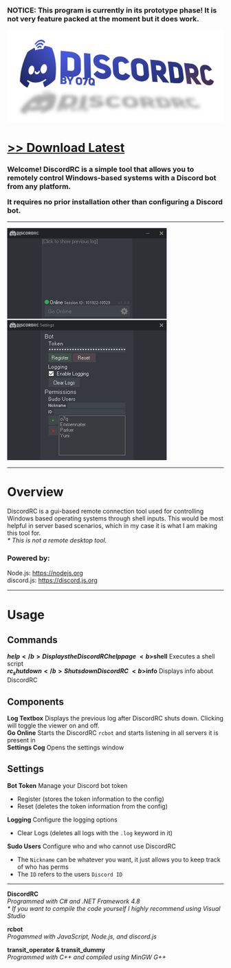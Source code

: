 <h3><b>NOTICE: This program is currently in its prototype phase! It is not very feature packed at the moment but it does work.</b></h3>

<img src="assets/images/banner.png">

# [<b>>> Download Latest</b>](https://github.com/o7q/DiscordRC/releases/download/v1.0.0/DiscordRC.v1.0.0.7z)
<h3>Welcome! DiscordRC is a simple tool that allows you to remotely control Windows-based systems with a Discord bot from any platform.

It requires no prior installation other than configuring a Discord bot.</h3>

---

<img src="assets/images/program.png"/>

---

# Overview
DiscordRC is a gui-based remote connection tool used for controlling Windows based operating systems through shell inputs. This would be most helpful in server based scenarios, which in my case it is what I am making this tool for. \
<i>* This is not a remote desktop tool.</i>

### Powered by:
Node.js: https://nodejs.org \
discord.js: https://discord.js.org

---

# Usage

## <b>Commands</b>
<b>$help</b> Displays the DiscordRC help page \
<b>$shell</b> Executes a shell script \
<b>$rc_shutdown</b> Shuts down DiscordRC \
<b>$info</b> Displays info about DiscordRC

## <b>Components</b>
<b>Log Textbox</b> Displays the previous log after DiscordRC shuts down. Clicking will toggle the viewer on and off. \
<b>Go Online</b> Starts the DiscordRC `rcbot` and starts listening in all servers it is present in \
<b>Settings Cog</b> Opens the settings window

## <b>Settings</b>
<b>Bot Token</b> Manage your Discord bot token
* Register (stores the token information to the config)
* Reset (deletes the token information from the config)

<b>Logging</b> Configure the logging options
* Clear Logs (deletes all logs with the `.log` keyword in it)

<b>Sudo Users</b> Configure who and who cannot use DiscordRC
* The `Nickname` can be whatever you want, it just allows you to keep track of who has perms
* The `ID` refers to the users `Discord ID`

---

<b>DiscordRC</b> \
<i>Programmed with C# and .NET Framework 4.8</i> \
<i>* If you want to compile the code yourself I highly recommend using Visual Studio</i>

<b>rcbot</b> \
<i>Progammed with JavaScript, Node.js, and discord.js</i>

<b>transit_operator & transit_dummy</b> \
<i>Programmed with C++ and compiled using MinGW G++</i>
